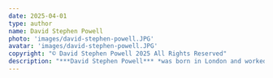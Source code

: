 ```yaml
---
date: 2025-04-01
type: author
name: David Stephen Powell
photo: 'images/david-stephen-powell.JPG'
avatar: 'images/david-stephen-powell.JPG'
copyright: "© David Stephen Powell 2025 All Rights Reserved"
description: "***David Stephen Powell*** *was born in London and worked as a professional musician. He now lives and works in Italy. His stories have appeared in* Parabnormal Magazine, Black Hare Press, ‘The Other Stories’ podcast, Cloaked Press, Cosmic Horror Monthly, Mythaxis Magazine, *and* Tales to Terrify. *You can find him on his Substack, [@davidstephenpowell](https://substack.com/@davidstephenpowell).*"
---
```

